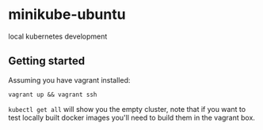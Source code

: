 # minikube-ubuntu
local kubernetes development 

## Getting started

Assuming you have vagrant installed:

```vagrant up && vagrant ssh```

`kubectl get all` will show you the empty cluster, note that if you want to
test locally built docker images you'll need to build them in the vagrant
box.
